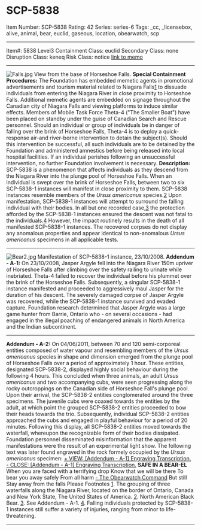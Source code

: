 # SCP-5838
Item Number: SCP-5838
Rating: 42
Series: series-6
Tags: _cc, _licensebox, alive, animal, bear, euclid, gaseous, location, obearwatch, scp

---

Item#: 5838
Level3
Containment Class:
euclid
Secondary Class:
none
Disruption Class:
keneq
Risk Class:
notice
[link to memo](/classification-committee-memo)  

* * *
![Falls.jpg](https://scp-wiki.wdfiles.com/local--files/scp-5838/Falls.jpg)
View from the base of Horseshoe Falls.
**Special Containment Procedures:** The Foundation has embedded memetic agents in promotional advertisements and tourism material related to Niagara Falls[1](javascript:;) to dissuade individuals from entering the Niagara River in close proximity to Horseshoe Falls. Additional memetic agents are embedded on signage throughout the Canadian city of Niagara Falls and viewing platforms to induce similar effects. Members of Mobile Task Force Theta-4 ("The Smaller Boat") have been placed on standby under the guise of Canadian Search and Rescue personnel. Should an individual or group of individuals be in danger of falling over the brink of Horseshoe Falls, Theta-4 is to deploy a quick-response air-and river-borne intervention to detain the subject(s). Should this intervention be successful, all such individuals are to be detained by the Foundation and administered amnestics before being released into local hospital facilities. If an individual perishes following an unsuccessful intervention, no further Foundation involvement is necessary.
**Description:** SCP-5838 is a phenomenon that affects individuals as they descend from the Niagara River into the plunge pool of Horseshoe Falls. When an individual is swept over the brink of Horseshoe Falls, between two to six SCP-5838-1 instances will manifest in close proximity to them. SCP-5838 instances resemble members of the _Ursus americanus_ species.[2](javascript:;) Upon manifestation, SCP-5838-1 instances will attempt to surround the falling individual with their bodies. In all but one recorded case,[3](javascript:;) the protection afforded by the SCP-5838-1 instances ensured the descent was not fatal to the individuals.[4](javascript:;) However, the impact routinely results in the death of all manifested SCP-5838-1 instances. The recovered corpses do not display any anomalous properties and appear identical to non-anomalous _Ursus americanus_ specimens in all applicable tests.
* * *
![Bear2.jpg](https://scp-wiki.wdfiles.com/local--files/scp-5838/Bear2.jpg)
Manifestation of SCP-5838-1 instance, 23/10/2008.
**Addendum - A-1:** On 23/10/2008, Jasper Argyle fell into the Niagara River 150m upriver of Horseshoe Falls after climbing over the safety railing to urinate while inebriated. Theta-4 failed to recover the individual before his plummet over the brink of the Horseshoe Falls. Subsequently, a singular SCP-5838-1 instance manifested and proceeded to aggressively maul Jasper for the duration of his descent. The severely damaged corpse of Jasper Argyle was recovered, while the SCP-5838-1 instance survived and evaded capture. Foundation research determined that Jasper Argyle was a large game hunter from Barrie, Ontario who - on several occasions - had engaged in the illegal poaching of endangered animals in North America and the Indian subcontinent.
* * *
**Addendum - A-2:** On 04/06/2011, between 70 and 120 semi-corporeal entities composed of water vapour and resembling members of the _Ursus americanus_ species in shape and dimension emerged from the plunge pool of Horseshoe Falls over a period of approximately 1 hour. These entities, designated SCP-5838-2, displayed highly social behaviour during the following 4 hours. This concluded when three animals, an adult _Ursus americanus_ and two accompanying cubs, were seen progressing along the rocky outcroppings on the Canadian side of Horseshoe Fall's plunge pool. Upon their arrival, the SCP-5838-2 entities conglomerated around the three specimens. The juvenile cubs were coaxed towards the entities by the adult, at which point the grouped SCP-5838-2 entities proceeded to bow their heads towards the trio. Subsequently, individual SCP-5838-2 entities approached the cubs and engaged in playful behaviour for a period of 20 minutes. Following this display, all SCP-5838-2 entities moved towards the waterfall, whereupon the recognizable form of their bodies dissipated. Foundation personnel disseminated misinformation that the apparent manifestations were the result of an experimental light show.
The following text was later found engraved in the rock formely occupied by the _Ursus americanus_ specimen:
[\+ VIEW: [Addendum - A-1] Engraving Transcription.](javascript:;)
[\- CLOSE: [Addendum - A-1] Engraving Transcription.](javascript:;)
**SAFE IN A BEAR-EL**
When you are faced with a terrifying drop
Know that we will be there
To bear you away safely
From all harm
[\- The Obearwatch Command](http://scp-wiki.wikidot.com/scp-5464)
But still
Stay away from the falls
Please
Footnotes
[1](javascript:;). The grouping of three waterfalls along the Niagara River, located on the border of Ontario, Canada and New York State, The United States of America.
[2](javascript:;). North American Black Bear.
[3](javascript:;). See Addendum - A-1.
[4](javascript:;). Falling individuals protected by SCP-5838-1 instances still suffer a variety of injuries, ranging from minor to life-threatening.
* * *